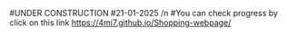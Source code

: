 #UNDER CONSTRUCTION
#21-01-2025
/n #You can check progress by click on this link https://4mi7.github.io/Shopping-webpage/
